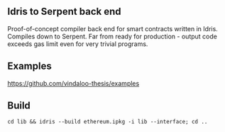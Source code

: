 Idris to Serpent back end
-------------------------

Proof-of-concept compiler back end for smart contracts written in Idris. Compiles down to Serpent. Far from ready for production - output code exceeds gas limit even for very trivial programs. 


Examples
--------
https://github.com/vindaloo-thesis/examples

Build
-----
    cd lib && idris --build ethereum.ipkg -i lib --interface; cd ..
